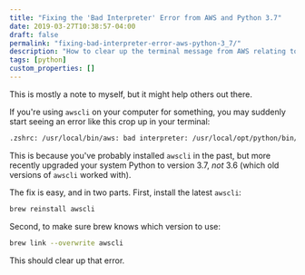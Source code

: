 ```yaml
---
title: "Fixing the 'Bad Interpreter' Error from AWS and Python 3.7"
date: 2019-03-27T10:38:57-04:00
draft: false
permalink: "fixing-bad-interpreter-error-aws-python-3_7/"
description: "How to clear up the terminal message from AWS relating to Python 3.6 not being found."
tags: [python]
custom_properties: []
---
```


This is mostly a note to myself, but it might help others out there.

If you're using `awscli` on your computer for something, you may suddenly start seeing an error like this crop up in your terminal:

```bash
.zshrc: /usr/local/bin/aws: bad interpreter: /usr/local/opt/python/bin/python3.6: no such file or directory
```

This is because you've probably installed `awscli` in the past, but more recently upgraded your system Python to version 3.7, _not_ 3.6 (which old versions of `awscli` worked with).

The fix is easy, and in two parts. First, install the latest `awscli`:

```bash
brew reinstall awscli
```

Second, to make sure brew knows which version to use:

```bash
brew link --overwrite awscli
```

This should clear up that error.
